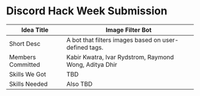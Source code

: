 # Discord Hack Week Submission

| Idea Title        | Image Filter Bot					     |
|-------------------|--------------------------------------------------------|
| Short Desc        | A bot that filters images based on user-defined tags.  |
| Members Committed | Kabir Kwatra, Ivar Rydstrom, Raymond Wong, Aditya Dhir |
| Skills We Got     | TBD                                                    |
| Skills Needed     | Also TBD                                                    |